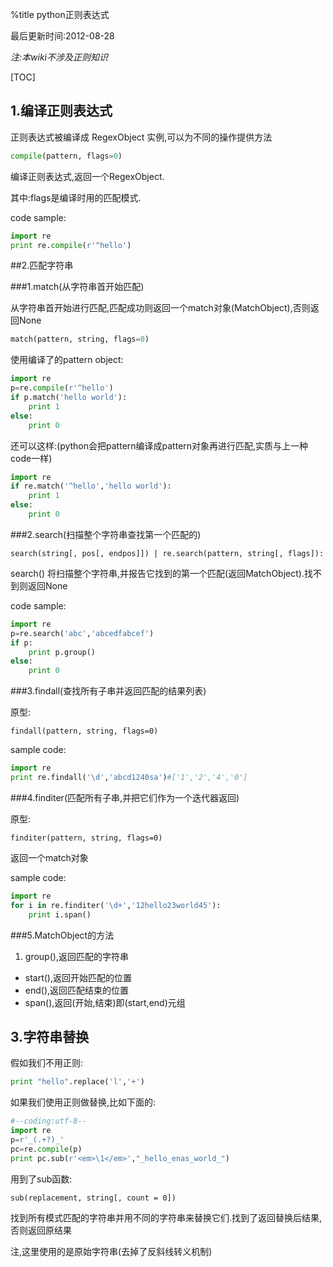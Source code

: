 %title python正则表达式

最后更新时间:2012-08-28

*注:本wiki不涉及正则知识*

[TOC]

## 1.编译正则表达式

正则表达式被编译成 RegexObject 实例,可以为不同的操作提供方法 
```python
compile(pattern, flags=0)
```
编译正则表达式,返回一个RegexObject.

其中:flags是编译时用的匹配模式.

code sample:
```python
import re
print re.compile(r'^hello')
```
##2.匹配字符串

###1.match(从字符串首开始匹配)

从字符串首开始进行匹配,匹配成功则返回一个match对象(MatchObject),否则返回None 
```python
match(pattern, string, flags=0)
```
使用编译了的pattern object: 
```python
import re
p=re.compile(r'^hello')
if p.match('hello world'):
    print 1
else:
    print 0
```
还可以这样:(python会把pattern编译成pattern对象再进行匹配,实质与上一种code一样) 
```python
import re
if re.match('^hello','hello world'):
    print 1
else:
    print 0
```
###2.search(扫描整个字符串查找第一个匹配的)
```
search(string[, pos[, endpos]]) | re.search(pattern, string[, flags]):
```
search() 将扫描整个字符串,并报告它找到的第一个匹配(返回MatchObject).找不到则返回None

code sample: 
```python
import re
p=re.search('abc','abcedfabcef')
if p:
	print p.group()
else:
	print 0
```
###3.findall(查找所有子串并返回匹配的结果列表)

原型:
```
findall(pattern, string, flags=0)
```

sample code:
```python
import re
print re.findall('\d','abcd1240sa')#['1','2','4','0']
```
###4.finditer(匹配所有子串,并把它们作为一个迭代器返回)

原型:
```
finditer(pattern, string, flags=0)
```

返回一个match对象 

sample code:
```python
import re
for i in re.finditer('\d+','12hello23world45'):
    print i.span()
```

###5.MatchObject的方法

1. group(),返回匹配的字符串
* start(),返回开始匹配的位置
* end(),返回匹配结束的位置
* span(),返回(开始,结束)即(start,end)元组 

## 3.字符串替换

假如我们不用正则: 
```python
print "hello".replace('l','+')
```
如果我们使用正则做替换,比如下面的:
```python
#--coding:utf-8--
import re
p=r'_(.+?)_'
pc=re.compile(p)
print pc.sub(r'<em>\1</em>',"_hello_enas_world_")
```
用到了sub函数:
```
sub(replacement, string[, count = 0])
```
找到所有模式匹配的字符串并用不同的字符串来替换它们.找到了返回替换后结果,否则返回原结果

注,这里使用的是原始字符串(去掉了反斜线转义机制) 
